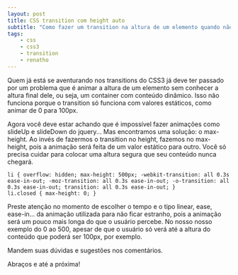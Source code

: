 ```yaml
---
layout: post
title: CSS transition com height auto
subtitle: "Como fazer um transition na altura de um elemento quando não conhecemos a altura dele"
tags:
	- css
    - css3
    - transition
    - renatho
---
```


Quem já está se aventurando nos transitions do CSS3 já deve ter passado por um problema que é animar a altura de um elemento sem conhecer a altura final dele, ou seja, um container com conteúdo dinâmico. Isso não funciona porque o transition só funciona com valores estáticos, como animar de 0 para 100px.

Agora você deve estar achando que é impossível fazer animações como slideUp e slideDown do jquery... Mas encontramos uma solução: o max-height. Ao invés de fazermos o transition no height, fazemos no max-height, pois a animação será feita de um valor estático para outro. Você só precisa cuidar para colocar uma altura segura que seu conteúdo nunca chegará.

	li { overflow: hidden; max-height: 500px; -webkit-transition: all 0.3s ease-in-out; -moz-transition: all 0.3s ease-in-out; -o-transition: all 0.3s ease-in-out; transition: all 0.3s ease-in-out; }
	li.closed { max-height: 0; }

Preste atenção no momento de escolher o tempo e o tipo linear, ease, ease-in... da animação utilizada para não ficar estranho, pois a animação será um pouco mais longa do que o usuário percebe. No nosso nosso exemplo do 0 ao 500, apesar de que o usuário só verá até a altura do conteúdo que poderá ser 100px, por exemplo.

Mandem suas dúvidas e sugestões nos comentários.

Abraços e até a próxima!